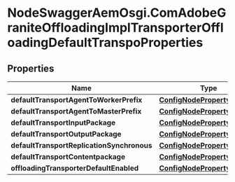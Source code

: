 # NodeSwaggerAemOsgi.ComAdobeGraniteOffloadingImplTransporterOffloadingDefaultTranspoProperties

## Properties

Name | Type | Description | Notes
------------ | ------------- | ------------- | -------------
**defaultTransportAgentToWorkerPrefix** | [**ConfigNodePropertyString**](ConfigNodePropertyString.md) |  | [optional] 
**defaultTransportAgentToMasterPrefix** | [**ConfigNodePropertyString**](ConfigNodePropertyString.md) |  | [optional] 
**defaultTransportInputPackage** | [**ConfigNodePropertyString**](ConfigNodePropertyString.md) |  | [optional] 
**defaultTransportOutputPackage** | [**ConfigNodePropertyString**](ConfigNodePropertyString.md) |  | [optional] 
**defaultTransportReplicationSynchronous** | [**ConfigNodePropertyBoolean**](ConfigNodePropertyBoolean.md) |  | [optional] 
**defaultTransportContentpackage** | [**ConfigNodePropertyBoolean**](ConfigNodePropertyBoolean.md) |  | [optional] 
**offloadingTransporterDefaultEnabled** | [**ConfigNodePropertyBoolean**](ConfigNodePropertyBoolean.md) |  | [optional] 


